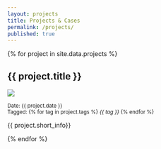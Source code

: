 ```yaml
---
layout: projects
title: Projects & Cases
permalink: /projects/
published: true
---
```



<div class="row">
    {% for project in site.data.projects %}
    <div class="col-md-6">
        <h2>{{ project.title }}</h2>
        <img src="{{ project.thumbnail }}" />
        <p>
            <small>Date: {{ project.date }}</small>
            <br />
            <small>Tagged:
            {% for tag in project.tags %}
            <i>{{ tag }}</i>
            {% endfor %}
            </small>
        </p>
        <p>{{ project.short_info}}</p>
    </div>
    {% endfor %}
</div>
